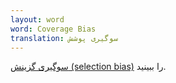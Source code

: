 ```yaml
---
layout: word
word: Coverage Bias
translation: سوگیری پوشش
---
```


[سوگیری گزینش (selection bias)](/S/selection_bias) را ببینید.
